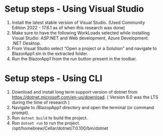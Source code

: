 # Setup steps - Using Visual Studio

1. Install the latest stable version of Visual Studio. (Used Community Edition 2022 - 17.6.1 as of when this research was done)
2. Make sure to have the following WorkLoads selected while installing Visual Studio: ASP.NET and Web development, Azure Development. .NET Desktop.
3. From Visual Studio select “Open a project or a Solution” and navigate to BlazorApp1.sln in the extracted folder.
4. Run the BlazorApp1 from the run button present in the toolbar.

# Setup steps - Using CLI

1. Download and install long term support version of dotnet from <https://dotnet.microsoft.com/en-us/download>. ( Version 6.0 was the LTS during the time of research )
2. Navigate to /BlazopApp1 directory and open the terminal (or command prompt).
3. Run `dotnet build` to build the project.
4. Run `dotnet run` to run the project.
/opt/homebrew/Cellar/dotnet/7.0.100/bin/dotnet
